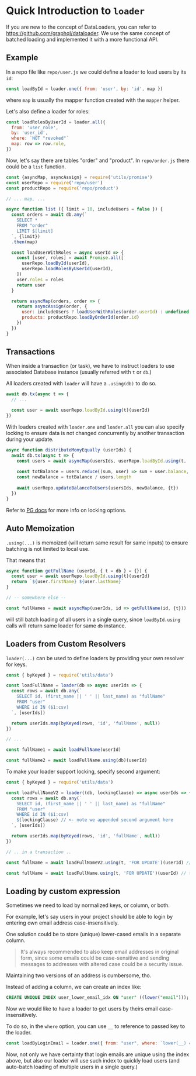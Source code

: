 # Quick Introduction to `loader`

If you are new to the concept of DataLoaders, you can refer to https://github.com/graphql/dataloader.
We use the same concept of batched loading and implemented it with a more functional API.

## Example

In a repo file like `repo/user.js` we could define a loader to load users by its `id`:

```js
const loadById = loader.one({ from: 'user', by: 'id', map })
```

where `map` is usually the mapper function created with the `mapper` helper.

Let's also define a loader for roles:

```js
const loadRolesByUserId = loader.all({
  from: 'user_role',
  by: 'user_id',
  where: `NOT "revoked"`
  map: row => row.role,
})
```

Now, let's say there are tables "order" and "product". In `repo/order.js` there could be a `list` function.

```js
const {asyncMap, asyncAssign} = require('utils/promise')
const userRepo = require('repo/user')
const productRepo = require('repo/product')

// ... map, ...

async function list ({ limit = 10, includeUsers = false }) {
  const orders = await db.any(`
    SELECT *
    FROM "order"
    LIMIT $[limit]
  `, {limit})
  .then(map)

  const loadUserWithRoles = async userId => {
    const [user, roles] = await Promise.all([
      userRepo.loadById(userId),
      userRepo.loadRolesByUserId(userId),
    ])
    user.roles = roles
    return user
  }

  return asyncMap(orders, order => {
    return asyncAssign(order, {
      user: includeUsers ? loadUserWithRoles(order.userId) : undefined,
      products: productRepo.loadByOrderId(order.id)
    })
  })
}
```

## Transactions

When inside a transaction (or task), we have to instruct loaders to use associated Database instance (usually referred with `t` or `db`.)

All loaders created with `loader` will have a `.using(db)` to do so.

```js
await db.tx(async t => {
  // ...

  const user = await userRepo.loadById.using(t)(userId)
})
```

With loaders created with `loader.one` and `loader.all` you can also specify locking to ensure data is not changed concurrently by another transaction during your update.

```js
async function distributeMonyEqually (userIds) {
  await db.tx(async t => {
    const users = await asyncMap(usersIds, userRepo.loadById.using(t, 'FOR UPDATE'))
  
    const totBalance = users.reduce((sum, user) => sum + user.balance, 0)
    const newBalance = totBalance / users.length
  
    await userRepo.updateBalanceToUsers(usersIds, newBalance, {t})
  })
}

```

Refer to [PG docs](https://www.postgresql.org/docs/9.6/sql-select.html#SQL-FOR-UPDATE-SHARE) for more info on locking options.

## Auto Memoization

`.using(...)` is memoized (will return same result for same inputs) to ensure batching is not limited to local use.

That means that

```js
async function getFullName (userId, { t = db } = {}) {
  const user = await userRepo.loadById.using(t)(userId)
  return `${user.firstName} ${user.lastName}`
}

// -- somewhere else --

const fullNames = await asyncMap(userIds, id => getFullName(id, {t}))
```

will still batch loading of all users in a single query, since `loadById.using` calls will return same loader for same `db` instance.

## Loaders from Custom Resolvers

`loader(...)` can be used to define loaders by providing your own resolver for keys.

```js
const { byKeyed } = require('utils/data')

const loadFullName = loader(db => async userIds => {
  const rows = await db.any(`
    SELECT id, (first_name || ' ' || last_name) as "fullName"
    FROM "user"
    WHERE id IN ($1:csv)
  `, [userIds])

  return userIds.map(byKeyed(rows, 'id', 'fullName', null))
})

// ...

const fullName1 = await loadFullName(userId)

const fullName2 = await loadFullName.using(db)(userId)
```

To make your loader support locking, specify second argument:

```js
const { byKeyed } = require('utils/data')

const loadFullNameV2 = loader((db, lockingClause) => async userIds => {
  const rows = await db.any(`
    SELECT id, (first_name || ' ' || last_name) as "fullName"
    FROM "user"
    WHERE id IN ($1:csv)
    ${lockingClause} // <- note we appended second argument here
  `, [userIds])

  return userIds.map(byKeyed(rows, 'id', 'fullName', null))
})

// .. in a transaction ..

const fullName = await loadFullNameV2.using(t, 'FOR UPDATE')(userId) // works

const fullName = await loadFullName.using(t, 'FOR UPDATE')(userId) // throws "Loader not supporting locking"
```

## Loading by custom expression

Sometimes we need to load by normalized keys, or column, or both.

For example, let's say users in your project should be able to login by entering own email address case-insensitively.

One solution could be to store (unique) lower-cased emails in a separate column.

> It's always recommended to also keep email addresses in original form, since some emails could be case-sensitive and sending messages to addresses with altered case could be a security issue.

Maintaining two versions of an address is cumbersome, tho.

Instead of adding a column, we can create an index like:

```SQL
CREATE UNIQUE INDEX user_lower_email_idx ON "user" ((lower("email")));
```

Now we would like to have a loader to get users by theirs email case-insensitively.

To do so, in the `where` option, you can use `__` to reference to passed key to the loader.

```js
const loadByLoginEmail = loader.one({ from: "user", where: `lower(__) = lower("email")`, map })
```

Now, not only we have certainty that login emails are unique using the index above, but also our loader will use such index to quickly load users (and auto-batch loading of multiple users in a single query.)


